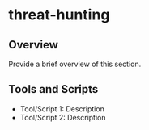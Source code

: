 # threat-hunting
## Overview
Provide a brief overview of this section.

## Tools and Scripts
- Tool/Script 1: Description
- Tool/Script 2: Description
